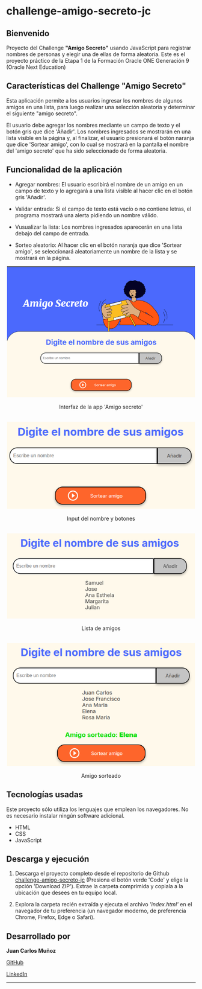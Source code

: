 # challenge-amigo-secreto-jc

## Bienvenido

Proyecto del Challenge **"Amigo Secreto"** usando JavaScript para registrar nombres de personas y elegir una de ellas de forma aleatoria. Este es el proyecto práctico de la Etapa 1 de la Formación Oracle ONE Generación 9 (Oracle Next Education)


## Características del Challenge "Amigo Secreto"

Esta aplicación permite a los usuarios ingresar los nombres de algunos amigos en una lista, para luego realizar una selección aleatoria y determinar el siguiente "amigo secreto".

El usuario debe agregar los nombres mediante un campo de texto y el botón gris que dice 'Añadir'. Los nombres ingresados se mostrarán en una lista visible en la página y, al finalizar, el usuario presionará el botón naranja que dice 'Sortear amigo', con lo cual se mostrará en la pantalla el nombre del 'amigo secreto' que ha sido seleccionado de forma aleatoria.


## Funcionalidad de la aplicación

- Agregar nombres: El usuario escribirá el nombre de un amigo en un campo de texto y lo agregará a una lista visible al hacer clic en el botón gris 'Añadir'.

- Validar entrada: Si el campo de texto está vacío o no contiene letras, el programa mostrará una alerta pidiendo un nombre válido.

- Vusualizar la lista: Los nombres ingresados aparecerán en una lista debajo del campo de entrada.

- Sorteo aleatorio: Al hacer clic en el botón naranja que dice 'Sortear amigo', se seleccionará aleatoriamente un nombre de la lista y se mostrará en la página.

<div align="center">
    <img src="/assets/pagina.png" alt="interfaz-app" width="500"  height="auto" />
  <p>Interfaz de la app 'Amigo secreto'</p>
</div>
<br/>
<div align="center">
    <img src="/assets/input_amigo.png" alt="input-amigo" width="500"  height="auto" />
  <p>Input del nombre y botones</p>
</div>
<br/>
<div align="center">
    <img src="/assets/lista_amigos.png" alt="lista-amigos" width="500"  height="auto" />
  <p>Lista de amigos</p>
</div>
<br/>
<div align="center">
    <img src="/assets/mostrar_sorteado.png" alt="mostrar-sorteado" width="500"  height="auto" />
  <p>Amigo sorteado</p>
</div>


## Tecnologías usadas

Este proyecto sólo utiliza los lenguajes que emplean los navegadores. No es necesario instalar ningún software adicional.
  - HTML
  - CSS
  - JavaScript


## Descarga y ejecución

1. Descarga el proyecto completo desde el repositorio de Github <a href="https://github.com/jcmunav63/challenge-amigo-secreto-jc.git" target="_blank">challenge-amigo-secreto-jc</a> (Presiona el botón verde 'Code' y elige la opción 'Download ZIP'). Extrae la carpeta comprimida y copiala a la ubicación que desees en tu equipo local.

2. Explora la carpeta recién extraída y ejecuta el archivo *'index.html'* en el navegador de tu preferencia (un navegador moderno, de preferencia Chrome, Firefox, Edge o Safari).


## Desarrollado por

**Juan Carlos Muñoz**

<a href="https://github.com/jcmunav63" target="_blank">GitHub</a>

<a href="https://www.linkedin.com/in/juan-carlos-mu%C3%B1oz-fullstackdev/" target="_blank">LinkedIn</a>


---------------------

